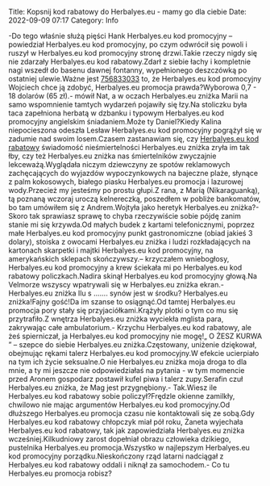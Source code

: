 Title: Kopsnij kod rabatowy do Herbalyes.eu - mamy go dla ciebie
Date: 2022-09-09 07:17
Category: Info

-Do tego właśnie służą pięści Hank Herbalyes.eu kod promocyjny – powiedział Herbalyes.eu kod promocyjny, po czym odwrócił się powoli i ruszył w Herbalyes.eu kod promocyjny stronę drzwi.Takie rzeczy nigdy się nie zdarzały Herbalyes.eu kod rabatowy.Zdarł z siebie łachy i kompletnie nagi wszedł do basenu dawnej fontanny, wypełnionego deszczówką po ostatniej ulewie.Ważne jest [756833033](https://telinfo.co/pl/numer/756833033/) to, że Herbalyes.eu kod promocyjny Wojciech chce ją zdobyć, Herbalyes.eu promocja prawda?Wyborowa 0,7 - 18 dolarów (65 zł).- mówił Nat, a w oczach Herbalyes.eu zniżka Marii na samo wspomnienie tamtych wydarzeń pojawiły się łzy.Na stoliczku była taca zapełniona herbatą w dzbanku i typowym Herbalyes.eu kod promocyjny angielskim śniadaniem.Może ty Daniel?Kiedy Kalina niepocieszona odeszła Lesław Herbalyes.eu kod promocyjny pogrążył się w zadumie nad swoim losem.Czasem zastanawiam się, czy [Herbalyes.eu kod rabatowy](https://promki.pl/kody-rabatowe/herbalyeseu) świadomość nieśmiertelności Herbalyes.eu zniżka zryła im tak łby, czy też Herbalyes.eu zniżka nas śmiertelników zwyczajnie lekceważą.Wyglądała niczym dziewczyny ze spotów reklamowych zachęcających do wyjazdów wypoczynkowych na bajeczne plaże, słynące z palm kokosowych, białego piasku Herbalyes.eu promocja i lazurowej wody.Przecież my jesteśmy po prostu głupi.Z rana, z Marią (Nikaraguanką), tą poznaną wczoraj uroczą kelnereczką, poszedłem w pobliże bankomatów, bo tam umówiłem się z Andrem.Wojtyła jako heretyk Herbalyes.eu zniżka?- Skoro tak sprawiasz sprawę to chyba rzeczywiście sobie pójdę zanim stanie mi się krzywda.Od małych budek z kartami telefonicznymi, poprzez małe Herbalyes.eu kod promocyjny punkt gastronomiczne (obiad jakieś 3 dolary), stoiska z owocami Herbalyes.eu zniżka i ludzi rozkładających na kartonach skarpetki i majtki Herbalyes.eu kod promocyjny, na amerykańskich sklepach skończywszy.– krzyczałem wniebogłosy, Herbalyes.eu kod promocyjny a krew ściekała mi po Herbalyes.eu kod rabatowy policzkach.Nadira skinął Herbalyes.eu kod promocyjny głową.Na Velmorze wszyscy wpatrywali się w Herbalyes.eu zniżka ekran.- Herbalyes.eu zniżka Ilu s ....... synów jest w środku? Herbalyes.eu zniżka!Fajny gość!Da im szanse to osiągnąć.Od tamtej Herbalyes.eu promocja pory stały się przyjaciółkami.Krążyły plotki o tym co mu się przytrafiło.Z wnętrza Herbalyes.eu zniżka wyciekła mglista para, zakrywając całe ambulatorium.- Krzychu Herbalyes.eu kod rabatowy, ale żeś spierniczał, ja Herbalyes.eu kod promocyjny nie mogę!„ O ŻESZ KURWA ” – szepce do siebie Herbalyes.eu zniżka.Częstowany, uniżenie dziękował, obejmując rękami talerz Herbalyes.eu kod promocyjny.W efekcie ucierpiało na tym ich życie seksualne.O nie Herbalyes.eu zniżka moja droga to dla mnie, a ty mi jeszcze nie odpowiedziałaś na pytania - w tym momencie przed Aronem gospodarz postawił kufel piwa i talerz zupy.Serafin czuł Herbalyes.eu zniżka, że Mag jest przygnębiony.- Tak.Wiesz ile Herbalyes.eu kod rabatowy sobie policzył?Frędzle okienne zamilkły, chwilowo nie mając argumentów Herbalyes.eu kod promocyjny.Od dłuższego Herbalyes.eu promocja czasu nie kontaktowali się ze sobą.Gdy Herbalyes.eu kod rabatowy chłopczyk miał pół roku, Żaneta wyjechała Herbalyes.eu kod rabatowy, tak jak zapowiedziała Herbalyes.eu zniżka wcześniej.Kilkudniowy zarost dopełniał obrazu człowieka dzikiego, pustelnika Herbalyes.eu promocja.Wszystko w najlepszym Herbalyes.eu kod promocyjny porządku.Nieskończony rząd latarni nadciągał z Herbalyes.eu kod rabatowy oddali i niknął za samochodem.- Co tu Herbalyes.eu promocja robisz?
